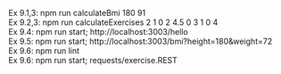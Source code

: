 Ex 9.1,3: npm run calculateBmi 180 91  
Ex 9.2,3: npm run calculateExercises 2 1 0 2 4.5 0 3 1 0 4  
Ex 9.4: npm run start; http://localhost:3003/hello  
Ex 9.5: npm run start; http://localhost:3003/bmi?height=180&weight=72  
Ex 9.6: npm run lint  
Ex 9.6: npm run start; requests/exercise.REST  

